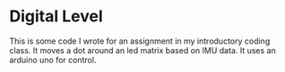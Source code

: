 # Digital Level
This is some code I wrote for an assignment in my introductory coding class. It moves a dot around an led matrix based on IMU data. It uses an arduino uno for control. 
